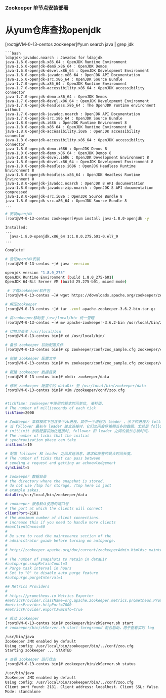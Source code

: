 ### Zookeeper 单节点安装部署

# 从yum仓库查找openjdk
[root@VM-0-13-centos zookeeper]#yum search java | grep jdk
```
```bash
ldapjdk-javadoc.noarch : Javadoc for ldapjdk
java-1.6.0-openjdk.x86_64 : OpenJDK Runtime Environment
java-1.6.0-openjdk-demo.x86_64 : OpenJDK Demos
java-1.6.0-openjdk-devel.x86_64 : OpenJDK Development Environment
java-1.6.0-openjdk-javadoc.x86_64 : OpenJDK API Documentation
java-1.6.0-openjdk-src.x86_64 : OpenJDK Source Bundle
java-1.7.0-openjdk.x86_64 : OpenJDK Runtime Environment
java-1.7.0-openjdk-accessibility.x86_64 : OpenJDK accessibility connector
java-1.7.0-openjdk-demo.x86_64 : OpenJDK Demos
java-1.7.0-openjdk-devel.x86_64 : OpenJDK Development Environment
java-1.7.0-openjdk-headless.x86_64 : The OpenJDK runtime environment without
java-1.7.0-openjdk-javadoc.noarch : OpenJDK API Documentation
java-1.7.0-openjdk-src.x86_64 : OpenJDK Source Bundle
java-1.8.0-openjdk.i686 : OpenJDK Runtime Environment 8
java-1.8.0-openjdk.x86_64 : OpenJDK Runtime Environment 8
java-1.8.0-openjdk-accessibility.i686 : OpenJDK accessibility connector
java-1.8.0-openjdk-accessibility.x86_64 : OpenJDK accessibility connector
java-1.8.0-openjdk-demo.i686 : OpenJDK Demos 8
java-1.8.0-openjdk-demo.x86_64 : OpenJDK Demos 8
java-1.8.0-openjdk-devel.i686 : OpenJDK Development Environment 8
java-1.8.0-openjdk-devel.x86_64 : OpenJDK Development Environment 8
java-1.8.0-openjdk-headless.i686 : OpenJDK Headless Runtime Environment 8
java-1.8.0-openjdk-headless.x86_64 : OpenJDK Headless Runtime Environment 8
java-1.8.0-openjdk-javadoc.noarch : OpenJDK 8 API documentation
java-1.8.0-openjdk-javadoc-zip.noarch : OpenJDK 8 API documentation compressed
java-1.8.0-openjdk-src.i686 : OpenJDK Source Bundle 8
java-1.8.0-openjdk-src.x86_64 : OpenJDK Source Bundle 8
...
```
```bash
# 安装openjdk
[root@VM-0-13-centos zookeeper]#yum install java-1.8.0-openjdk -y
```
```bash
Installed:
...
  java-1.8.0-openjdk.x86_64 1:1.8.0.275.b01-0.el7_9
...                                        

Complete!
```
```bash
# 验证openjdk安装
[root@VM-0-13-centos ~]# java -version
```
```bash
openjdk version "1.8.0_275"
OpenJDK Runtime Environment (build 1.8.0_275-b01)
OpenJDK 64-Bit Server VM (build 25.275-b01, mixed mode)
```
```bash
 # 下载zookeeper软件包
[root@VM-0-13-centos ~]# wget https://downloads.apache.org/zookeeper/zookeeper-3.6.2/apache-zookeeper-3.6.2-bin.tar.gz
```
```bash
# 解压zookeeper
[root@VM-0-13-centos ~]# tar -zxvf apache-zookeeper-3.6.2-bin.tar.gz
```
```bash
# 将zookeeper移动至 /usr/local/bin 统一管理
[root@VM-0-13-centos ~]# mv apache-zookeeper-3.6.2-bin /usr/local/bin/zookeeper 
```
```bash
# 切换目录至 /usr/local/bin
[root@VM-0-13-centos bin]# cd /usr/local/bin/
```
```bash
# 备份 zookeeper 初始配置文件
[root@VM-0-13-centos bin]# cp zookeeper/conf/zoo_sample.cfg zookeeper/conf/zoo_sample.cfg.bak
```
```bash
# 创建 zookeeper 配置文件
[root@VM-0-13-centos bin]# mv zookeeper/conf/zoo_sample.cfg zookeeper/conf/zoo.cfg
```
```bash
# 新建 zookeeper 数据目录
[root@VM-0-13-centos bin]# mkdir zookeeper/data
```
```bash
# 修改 zookeeper 配置中的 dataDir 至 /usr/local/bin/zookeeper/data
[root@VM-0-13-centos bin]# vim /zookeeper/conf/zoo.cfg
```
```bash

#tickTime: zookeeper中使用的基本时间单位, 毫秒值.
# The number of milliseconds of each tick
tickTime=2000

# ZooKeeper 集群模式下包含多个zk进程，其中一个进程为 leader ，余下的进程为 follower。
# 当 follower 最初与 leader 建立连接时，它们之间会传输相当多的数据，尤其是 follower 的数据落后 leader 很多。
# initLimit 参数配置初始化连接时, follower 和 leader 之间的最长心跳时间。
# The number of ticks that the initial 
# synchronization phase can take
initLimit=10

# 配置 follower 和 leader 之间发送消息，请求和应答的最大时间长度。
# The number of ticks that can pass between 
# sending a request and getting an acknowledgement
syncLimit=5

# zookeeper 数据目录
# the directory where the snapshot is stored.
# do not use /tmp for storage, /tmp here is just 
# example sakes.
dataDir=/usr/local/bin/zookeeper/data

# zookeeper 服务默认使用的端口号
# the port at which the clients will connect
clientPort=2181
# the maximum number of client connections.
# increase this if you need to handle more clients
#maxClientCnxns=60
#
# Be sure to read the maintenance section of the 
# administrator guide before turning on autopurge.
#
# http://zookeeper.apache.org/doc/current/zookeeperAdmin.html#sc_maintenance
#
# The number of snapshots to retain in dataDir
#autopurge.snapRetainCount=3
# Purge task interval in hours
# Set to "0" to disable auto purge feature
#autopurge.purgeInterval=1

## Metrics Providers
#
# https://prometheus.io Metrics Exporter
#metricsProvider.className=org.apache.zookeeper.metrics.prometheus.PrometheusMetricsProvider
#metricsProvider.httpPort=7000
#metricsProvider.exportJvmInfo=true
```
```bash
# 启动 zookeeper
[root@VM-0-13-centos bin]# zookeeper/bin/zkServer.sh start
# zookeeper/bin/zkServer.sh start-foreground 前台启动，用于查看实时 log
```
```bash
/usr/bin/java
ZooKeeper JMX enabled by default
Using config: /usr/local/bin/zookeeper/bin/../conf/zoo.cfg
Starting zookeeper ... STARTED
```
```bash
# 查看 zookeeper 运行状态
[root@VM-0-13-centos bin]# zookeeper/bin/zkServer.sh status
```
```bash
/usr/bin/java
ZooKeeper JMX enabled by default
Using config: /usr/local/bin/zookeeper/bin/../conf/zoo.cfg
Client port found: 2181. Client address: localhost. Client SSL: false.
Mode: standalone
```
